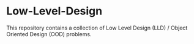 # Low-Level-Design
This repository contains a collection of Low Level Design (LLD) / Object Oriented Design (OOD) problems.